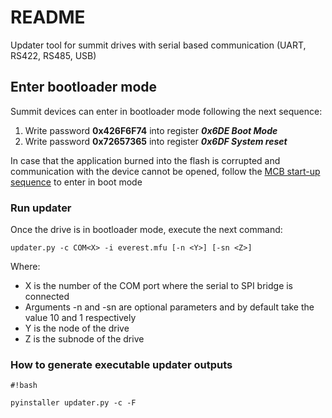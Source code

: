 # README #

Updater tool for summit drives with serial based communication (UART, RS422, RS485, USB)

## Enter bootloader mode ##
Summit devices can enter in bootloader mode following the next sequence:

1. Write password **0x426F6F74** into register ***0x6DE Boot Mode***
2. Write password **0x72657365** into register ***0x6DF System reset***

In case that the application burned into the flash is corrupted and communication with the device cannot be opened, follow the [MCB start-up sequence](http://doc.ingeniamc.com/display/SS/MCB+start-up) to enter in boot mode


### Run updater ###

Once the drive is in bootloader mode, execute the next command:

    updater.py -c COM<X> -i everest.mfu [-n <Y>] [-sn <Z>]

Where:

- X is the number of the COM port where the serial to SPI bridge is connected
- Arguments -n and -sn are optional parameters and by default take the value 10 and 1 respectively
-  Y is the node of the drive
-  Z is the subnode of the drive


### How to generate executable updater outputs ###



    #!bash
    
    pyinstaller updater.py -c -F
